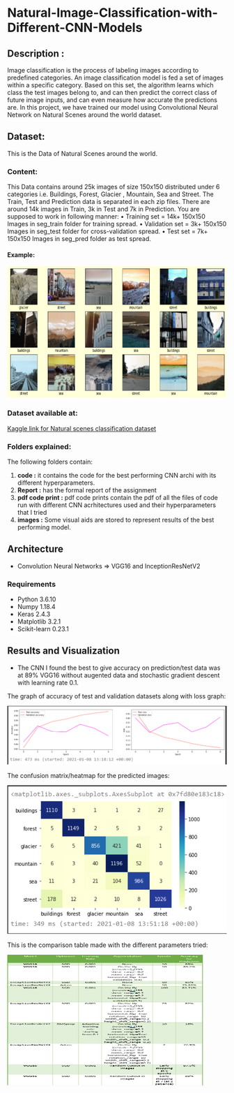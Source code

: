 # Natural-Image-Classification-with-Different-CNN-Models

## Description :
Image classification is the process of labeling images according to predefined categories. An image classification model is fed a set of 
images within a specific category. Based on this set, the algorithm learns which class the test images belong to, and can then predict the
correct class of future image inputs, and can even measure how accurate the predictions are. In this project, we have trained our model 
using Convolutional Neural Network on Natural Scenes around the world dataset.

## Dataset:
This is the Data of Natural Scenes around the world.
### Content: 
This Data contains around 25k images of size 150x150 distributed under 6 categories
i.e. Buildings, Forest, Glacier , Mountain, Sea and Street.
The Train, Test and Prediction data is separated in each zip files. There are around 14k images in
Train, 3k in Test and 7k in Prediction.
You are supposed to work in following manner:
• Training set = 14k+ 150x150 Images in seg_train folder for training spread.
• Validation set = 3k+ 150x150 Images in seg_test folder for cross-validation spread.
• Test set = 7k+ 150x150 Images in seg_pred folder as test spread.
#### Example: 
<img src="https://github.com/A-Janj/Natural-Image-Classification-with-Different-CNN-Models/blob/main/Images/train%20images%20WA.PNG" width="800" height="300">

### Dataset available at:
<a href="https://www.kaggle.com/puneet6060/intel-image-classification/version/2">Kaggle link for Natural scenes classification dataset</a>

### Folders explained:
The following folders contain:
1. **code :** it contains the code for the best performing CNN archi with its different hyperparameters.
2. **Report :** has the formal report of the assignment
3. **pdf code print :** pdf code prints contain the pdf of all the files of code run with different CNN acrhitectures used and their hyperparameters that I tried
4. **images :** Some visual aids are stored to represent results of the best performing model.


## Architecture
* Convolution Neural Networks => VGG16 and InceptionResNetV2

### Requirements
* Python 3.6.10  
* Numpy 1.18.4   
* Keras 2.4.3
* Matplotlib 3.2.1
* Scikit-learn 0.23.1


## Results and Visualization
* The CNN I found the best to give accuracy on prediction/test data was at 89% VGG16 without augented data and stochastic gradient descent with learning rate 0.1.

The graph of accuracy of test and validation datasets along with loss graph:

<img src="https://github.com/A-Janj/Natural-Image-Classification-with-Different-CNN-Models/blob/main/Images/both%20accuracy%20loss.PNG">

The confusion matrix/heatmap for the predicted images:

<img src="https://github.com/A-Janj/Natural-Image-Classification-with-Different-CNN-Models/blob/main/Images/heatmap.PNG">

This is the comparison table made with the different parameters tried:

<img src="https://github.com/A-Janj/Natural-Image-Classification-with-Different-CNN-Models/blob/main/Images/Comparison%20Table.png" width="450" height="300">
       
